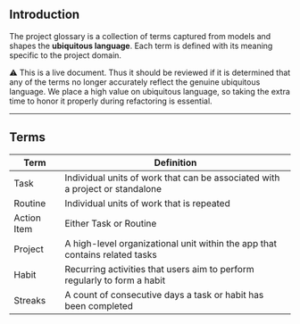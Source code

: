 ## Introduction

The project glossary is a collection of terms captured from models and shapes the **ubiquitous language**. Each term is defined with its meaning specific to the project domain.

<aside>
⚠️ This is a live document. Thus it should be reviewed if it is determined that any of the terms no longer accurately reflect the genuine ubiquitous language. We place a high value on ubiquitous language, so taking the extra time to honor it properly during refactoring is essential.
</aside>

---

## Terms

| Term        | Definition                                                                   |
| ----------- | ---------------------------------------------------------------------------- |
| Task        | Individual units of work that can be associated with a project or standalone |
| Routine     | Individual units of work that is repeated                                    |
| Action Item | Either Task or Routine                                                       |
| Project     | A high-level organizational unit within the app that contains related tasks  |
| Habit       | Recurring activities that users aim to perform regularly to form a habit     |
| Streaks     | A count of consecutive days a task or habit has been completed               |
